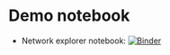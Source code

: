 

# Demo notebook

- Network explorer notebook: [![Binder](https://mybinder.org/badge_logo.svg)](https://mybinder.org/v2/gh/CBiasuzzi/nbdemos/HEAD?labpath=demo1.ipynb)
